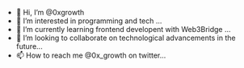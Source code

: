 - 👋 Hi, I’m @0xgrowth
- 👀 I’m interested in programming and tech ...
- 🌱 I’m currently learning frontend developent with Web3Bridge ...
- 💞️ I’m looking to collaborate on technological advancements in the future...
- 📫 How to reach me @0x_growth on twitter...

<!---
0xgrowth/0xgrowth is a ✨ special ✨ repository because its `README.md` (this file) appears on your GitHub profile.
You can click the Preview link to take a look at your changes.
--->
